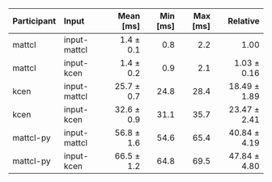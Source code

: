 | Participant | Input | Mean [ms] | Min [ms] | Max [ms] | Relative |
|:---|:---|---:|---:|---:|---:|
| mattcl | input-mattcl | 1.4 ± 0.1 | 0.8 | 2.2 | 1.00 |
| mattcl | input-kcen | 1.4 ± 0.2 | 0.9 | 2.1 | 1.03 ± 0.16 |
| kcen | input-mattcl | 25.7 ± 0.7 | 24.8 | 28.4 | 18.49 ± 1.89 |
| kcen | input-kcen | 32.6 ± 0.9 | 31.1 | 35.7 | 23.47 ± 2.41 |
| mattcl-py | input-mattcl | 56.8 ± 1.6 | 54.6 | 65.4 | 40.84 ± 4.19 |
| mattcl-py | input-kcen | 66.5 ± 1.2 | 64.8 | 69.5 | 47.84 ± 4.80 |

